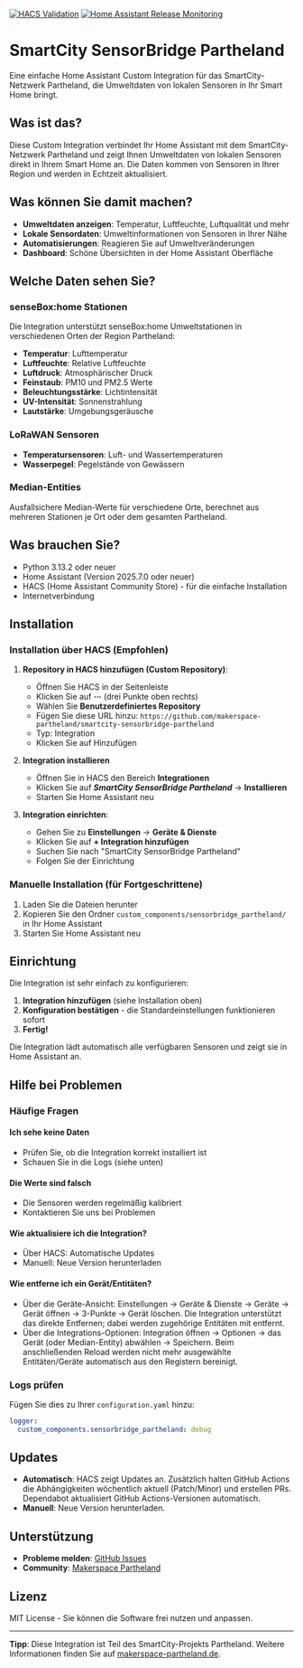 [![HACS Validation](https://github.com/makerspace-partheland/smartcity-sensorbridge-partheland/actions/workflows/hacs-validate.yml/badge.svg)](https://github.com/makerspace-partheland/smartcity-sensorbridge-partheland/actions/workflows/hacs-validate.yml) [![Home Assistant Release Monitoring](https://github.com/makerspace-partheland/smartcity-sensorbridge-partheland/actions/workflows/ha-monitoring.yml/badge.svg?branch=main)](https://github.com/makerspace-partheland/smartcity-sensorbridge-partheland/actions/workflows/ha-monitoring.yml)
# SmartCity SensorBridge Partheland

Eine einfache Home Assistant Custom Integration für das SmartCity-Netzwerk Partheland, die Umweltdaten von lokalen Sensoren in Ihr Smart Home bringt.

## Was ist das?

Diese Custom Integration verbindet Ihr Home Assistant mit dem SmartCity-Netzwerk Partheland und zeigt Ihnen Umweltdaten von lokalen Sensoren direkt in Ihrem Smart Home an. Die Daten kommen von Sensoren in Ihrer Region und werden in Echtzeit aktualisiert.

## Was können Sie damit machen?

- **Umweltdaten anzeigen**: Temperatur, Luftfeuchte, Luftqualität und mehr
- **Lokale Sensordaten**: Umweltinformationen von Sensoren in Ihrer Nähe
- **Automatisierungen**: Reagieren Sie auf Umweltveränderungen
- **Dashboard**: Schöne Übersichten in der Home Assistant Oberfläche

## Welche Daten sehen Sie?

### senseBox:home Stationen

Die Integration unterstützt senseBox:home Umweltstationen in verschiedenen Orten der Region Partheland:

- **Temperatur**: Lufttemperatur
- **Luftfeuchte**: Relative Luftfeuchte
- **Luftdruck**: Atmosphärischer Druck
- **Feinstaub**: PM10 und PM2.5 Werte
- **Beleuchtungsstärke**: Lichtintensität
- **UV-Intensität**: Sonnenstrahlung
- **Lautstärke**: Umgebungsgeräusche

### LoRaWAN Sensoren

- **Temperatursensoren**: Luft- und Wassertemperaturen
- **Wasserpegel**: Pegelstände von Gewässern

### Median-Entities

Ausfallsichere Median-Werte für verschiedene Orte, berechnet aus mehreren Stationen je Ort oder dem gesamten Partheland.

## Was brauchen Sie?

- Python 3.13.2 oder neuer
- Home Assistant (Version 2025.7.0 oder neuer)
- HACS (Home Assistant Community Store) - für die einfache Installation
- Internetverbindung

## Installation

### Installation über HACS (Empfohlen)

1. **Repository in HACS hinzufügen (Custom Repository)**:
   - Öffnen Sie HACS in der Seitenleiste
   - Klicken Sie auf **⋯** (drei Punkte oben rechts)
   - Wählen Sie **Benutzerdefiniertes Repository**
   - Fügen Sie diese URL hinzu: `https://github.com/makerspace-partheland/smartcity-sensorbridge-partheland`
   - Typ: Integration
   - Klicken Sie auf Hinzufügen

2. **Integration installieren**
   - Öffnen Sie in HACS den Bereich **Integrationen**
   - Klicken Sie auf ***SmartCity SensorBridge Partheland*** → **Installieren**
   - Starten Sie Home Assistant neu

3. **Integration einrichten**:
   - Gehen Sie zu **Einstellungen** → **Geräte & Dienste**
   - Klicken Sie auf **+ Integration hinzufügen**
   - Suchen Sie nach "SmartCity SensorBridge Partheland"
   - Folgen Sie der Einrichtung

### Manuelle Installation (für Fortgeschrittene)

1. Laden Sie die Dateien herunter
2. Kopieren Sie den Ordner `custom_components/sensorbridge_partheland/` in Ihr Home Assistant
3. Starten Sie Home Assistant neu

## Einrichtung

Die Integration ist sehr einfach zu konfigurieren:

1. **Integration hinzufügen** (siehe Installation oben)
2. **Konfiguration bestätigen** - die Standardeinstellungen funktionieren sofort
3. **Fertig!**

Die Integration lädt automatisch alle verfügbaren Sensoren und zeigt sie in Home Assistant an.

## Hilfe bei Problemen

### Häufige Fragen

#### Ich sehe keine Daten

- Prüfen Sie, ob die Integration korrekt installiert ist
- Schauen Sie in die Logs (siehe unten)

#### Die Werte sind falsch

- Die Sensoren werden regelmäßig kalibriert
- Kontaktieren Sie uns bei Problemen

#### Wie aktualisiere ich die Integration?

- Über HACS: Automatische Updates
- Manuell: Neue Version herunterladen

#### Wie entferne ich ein Gerät/Entitäten?

- Über die Geräte-Ansicht: Einstellungen → Geräte & Dienste → Geräte → Gerät öffnen → 3-Punkte → Gerät löschen. Die Integration unterstützt das direkte Entfernen; dabei werden zugehörige Entitäten mit entfernt.
- Über die Integrations-Optionen: Integration öffnen → Optionen → das Gerät (oder Median-Entity) abwählen → Speichern. Beim anschließenden Reload werden nicht mehr ausgewählte Entitäten/Geräte automatisch aus den Registern bereinigt.

### Logs prüfen

Fügen Sie dies zu Ihrer `configuration.yaml` hinzu:

```yaml
logger:
  custom_components.sensorbridge_partheland: debug
```

## Updates

- **Automatisch**: HACS zeigt Updates an. Zusätzlich halten GitHub Actions die Abhängigkeiten wöchentlich aktuell (Patch/Minor) und erstellen PRs. Dependabot aktualisiert GitHub Actions-Versionen automatisch.
- **Manuell**: Neue Version herunterladen.

## Unterstützung

- **Probleme melden**: [GitHub Issues](https://github.com/makerspace-partheland/smartcity-sensorbridge-partheland/issues)
- **Community**: [Makerspace Partheland](https://makerspace-partheland.de)

## Lizenz

MIT License - Sie können die Software frei nutzen und anpassen.

---

**Tipp**: Diese Integration ist Teil des SmartCity-Projekts Partheland. Weitere Informationen finden Sie auf [makerspace-partheland.de](https://makerspace-partheland.de).
